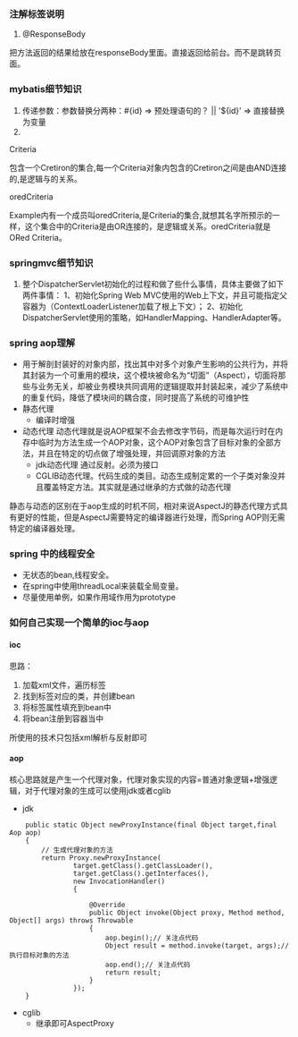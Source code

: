 ### 注解标签说明
 1. @ResponseBody
 
把方法返回的结果给放在responseBody里面。直接返回给前台。而不是跳转页面。

### mybatis细节知识



1. 传递参数：参数替换分两种：#{id} => 预处理语句的？ || '${id}' => 直接替换为变量
2. 
Criteria

包含一个Cretiron的集合,每一个Criteria对象内包含的Cretiron之间是由AND连接的,是逻辑与的关系。

oredCriteria

Example内有一个成员叫oredCriteria,是Criteria的集合,就想其名字所预示的一样，这个集合中的Criteria是由OR连接的，是逻辑或关系。oredCriteria就是ORed Criteria。

### springmvc细节知识
1.  整个DispatcherServlet初始化的过程和做了些什么事情，具体主要做了如下两件事情：
1、初始化Spring Web MVC使用的Web上下文，并且可能指定父容器为（ContextLoaderListener加载了根上下文）；
2、初始化DispatcherServlet使用的策略，如HandlerMapping、HandlerAdapter等。
### spring aop理解
- 用于解剖封装好的对象内部，找出其中对多个对象产生影响的公共行为，并将其封装为一个可重用的模块，这个模块被命名为“切面”（Aspect），切面将那些与业务无关，却被业务模块共同调用的逻辑提取并封装起来，减少了系统中的重复代码，降低了模块间的耦合度，同时提高了系统的可维护性
- 静态代理
  - 编译时增强
- 动态代理 动态代理就是说AOP框架不会去修改字节码，而是每次运行时在内存中临时为方法生成一个AOP对象，这个AOP对象包含了目标对象的全部方法，并且在特定的切点做了增强处理，并回调原对象的方法
  - jdk动态代理 通过反射。必须为接口
  - CGLIB动态代理。代码生成的类目。动态生成制定累的一个子类对象没并且覆盖特定方法。其实就是通过继承的方式做的动态代理

静态与动态的区别在于aop生成的时机不同，相对来说AspectJ的静态代理方式具有更好的性能，但是AspectJ需要特定的编译器进行处理，而Spring AOP则无需特定的编译器处理。
### spring 中的线程安全
- 无状态的bean,线程安全。
- 在spring中使用threadLocal来装载全局变量。
- 尽量使用单例，如果作用域作用为prototype


### 如何自己实现一个简单的ioc与aop
#### ioc
思路：
1. 加载xml文件，遍历标签
2. 找到标签对应的类，并创建bean
3. 将标签属性填充到bean中
3. 将bean注册到容器当中
 
 所使用的技术只包括xml解析与反射即可
#### aop

核心思路就是产生一个代理对象，代理对象实现的内容=普通对象逻辑+增强逻辑，对于代理对象的生成可以使用jdk或者cglib
- jdk
```
    public static Object newProxyInstance(final Object target,final Aop aop)
    {
        // 生成代理对象的方法
        return Proxy.newProxyInstance(
                target.getClass().getClassLoader(),
                target.getClass().getInterfaces(),
                new InvocationHandler()
                {

                    @Override
                    public Object invoke(Object proxy, Method method, Object[] args) throws Throwable
                    {
                        aop.begin();// 关注点代码
                        Object result = method.invoke(target, args);// 执行目标对象的方法
                        aop.end();// 关注点代码
                        return result;
                    }
                });
    }
```
- cglib
  - 继承即可AspectProxy

